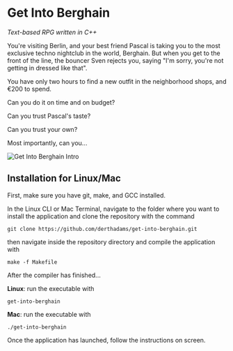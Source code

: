 # Get Into Berghain

*Text-based RPG written in C++*

You're visiting Berlin, and your best friend Pascal is taking you to the most 
exclusive techno nightclub in the world, Berghain. But when you get to the front of the line, the bouncer Sven rejects you, saying "I'm sorry,
you're not getting in dressed like that".

You have only two hours to find a new outfit in the neighborhood shops, and 
&euro;200 to spend.

Can you do it on time and on budget?

Can you trust Pascal's taste?

Can you trust your own?

Most importantly, can you...

![Get Into Berghain Intro](https://github.com/derthadams/get-into-berghain/blob/master/images/berghain_intro.jpg)

## Installation for Linux/Mac

First, make sure you have git, make, and GCC installed.

In the Linux CLI or Mac Terminal, navigate to the folder where you want to install the application and clone the repository with the command

    git clone https://github.com/derthadams/get-into-berghain.git

then navigate inside the repository directory and compile the application with

    make -f Makefile
    
After the compiler has finished...

**Linux**: run the executable with

    get-into-berghain
    
**Mac**: run the executable with

    ./get-into-berghain

Once the application has launched, follow the instructions on screen.